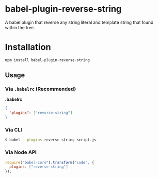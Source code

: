# babel-plugin-reverse-string

A babel plugin that reverse any string literal and template string that found within the tree.

# Installation

```javascript
npm install babel-plugin-reverse-string
```

## Usage

### Via `.babelrc` (Recommended)

**.babelrc**

```json
{
  "plugins": ["reverse-string"]
}
```

### Via CLI

```sh
$ babel --plugins reverse-string script.js
```

### Via Node API

```javascript
require("babel-core").transform("code", {
  plugins: ["reverse-string"]
});
```